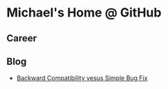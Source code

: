 # Michael's Home @ GitHub

## Career
## Blog
* [Backward Compatibility vesus Simple Bug Fix](blog/Backward%20Compatibility%20vs%20Simple%20Bug%20Fix)